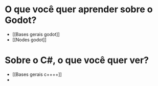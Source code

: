 # O que você quer aprender sobre o Godot?
* [[Bases gerais godot]]
* [[Nodes godot]]

# Sobre o C#, o que você quer ver?
* [[Bases gerais c++++]]
* 
